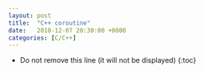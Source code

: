 ```yaml
---
layout: post
title:  "C++ coroutine"
date:   2018-12-07 20:30:00 +0800
categories: [C/C++]
---
```


* Do not remove this line (it will not be displayed)
{:toc}




